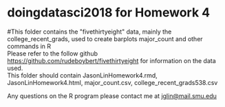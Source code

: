 # doingdatasci2018 for Homework 4

#This folder contains the "fivethirtyeight" data, mainly the college_recent_grads, used to create barplots major_count and other commands in R              
Please refer to the follow github https://github.com/rudeboybert/fivethirtyeight for information on the data used.         
This folder should contain JasonLinHomework4.rmd, JasonLinHomework4.html, major_count.csv, college_recent_grads538.csv         
                
Any questions on the R program please contact me at jglin@mail.smu.edu
